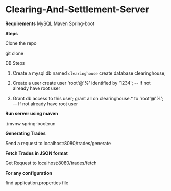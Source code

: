 # Clearing-And-Settlement-Server

**Requirements**
MySQL
Maven
Spring-boot


**Steps**

Clone the repo

git clone 


DB Steps
1. Create a mysql db named `clearinghouse`
create database clearinghouse;

2. Create a user
create user 'root'@'%' identified by '1234'; -- If not already have root user

3. Grant db access to this user; 
grant all on clearinghouse.* to 'root'@'%'; -- If not already have root user 


**Run server using maven**

./mvnw spring-boot:run

**Generating Trades**

Send a request to localhost:8080/trades/generate

**Fetch Trades in JSON format**

Get Request to localhost:8080/trades/fetch

**For any configuration**

find application.properties file

